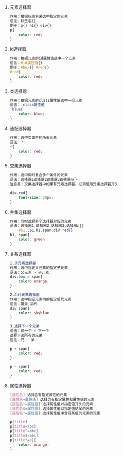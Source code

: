 1. 元素选择器

    ~~~css
    作用：根据标签名来选中指定的元素
    语法：标签名{}
    例子：p{} h1{} div{}
    p{
        color: red;
    }
    ~~~

2. id选择器

    ~~~css
    作用：根据元素的id属性值选中一个元素
    语法：#id属性值{}
    例子：#box{} #red{}
    #red{
        color: red;
    }
    ~~~

3. 类选择器

    ~~~css
    作用：根据元素的class属性值选中一组元素
    语法：.class属性值
    .blue{
    	color: blue;
    }
    ~~~

4. 通配选择器

    ~~~css
    作用：选中页面中的所有元素
    语法: *
    *{
    	color: red;
    }
    ~~~

5. 交集选择器

    ~~~css
    作用：选中同时复合多个条件的元素
    语法：选择器1选择器2选择器3选择器n{}
    注意点：交集选择器中如果有元素选择器，必须使用元素选择器开头
    
    div.red{
    	font-size: 30px;
    }
    ~~~

6. 并集选择器

    ~~~css
    作用：同时选择多个选择器对应的元素
    语法：选择器1,选择器2,选择器3,选择器n{}
    	#b1,.p1,h1,span,div.red{}
    h1, span{
        color: green
    }
    ~~~

7. 关系选择器

    ~~~css
    1.子元素选择器
    作用：选中指定父元素的指定子元素
    语法：父元素 > 子元素
    div.box > span{
        color: orange;
    }
    
    2.后代元素选择器
    作用：选中指定元素内的指定后代元素
    语法：祖先 后代
    div span{
        color: skyblue
    }
    
    3.选择下一个兄弟
    语法：前一个 + 下一个
    选择下边所有的兄弟
    语法：兄 ~ 弟
    
    p + span{
        color: red;
    }
    
    p ~ span{
        color: red;
    }
    ~~~

8. 属性选择器

    ~~~css
    [属性名] 选择含有指定属性的元素
    [属性名=属性值] 选择含有指定属性和属性值的元素
    [属性名^=属性值] 选择属性值以指定值开头的元素
    [属性名$=属性值] 选择属性值以指定值结尾的元素
    [属性名*=属性值] 选择属性值中含有某值的元素的元素
    
    p[title]
    p[title=abc]
    p[title^=abc]
    p[title$=abc]
    p[title*=e]{
    	color: orange;
    }
    ~~~

    